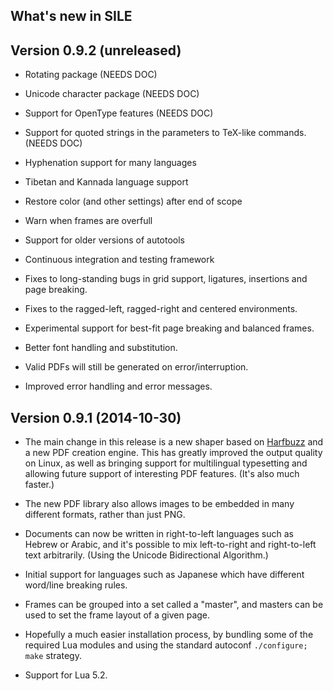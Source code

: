 ## What's new in SILE 

## Version 0.9.2 (unreleased)

* Rotating package (NEEDS DOC)

* Unicode character package (NEEDS DOC)

* Support for OpenType features (NEEDS DOC)

* Support for quoted strings in the parameters to TeX-like commands. (NEEDS DOC)

* Hyphenation support for many languages

* Tibetan and Kannada language support

* Restore color (and other settings) after end of scope

* Warn when frames are overfull

* Support for older versions of autotools

* Continuous integration and testing framework

* Fixes to long-standing bugs in grid support, ligatures, insertions and page breaking.

* Fixes to the ragged-left, ragged-right and centered environments.

* Experimental support for best-fit page breaking and balanced frames.

* Better font handling and substitution.

* Valid PDFs will still be generated on error/interruption.

* Improved error handling and error messages.

## Version 0.9.1 (2014-10-30)

* The main change in this release is a new shaper based on [Harfbuzz][]
  and a new PDF creation engine. This has greatly improved the output
  quality on Linux, as well as bringing support for multilingual
  typesetting and allowing future support of interesting PDF features.
  (It's also much faster.)

* The new PDF library also allows images to be embedded in many different
  formats, rather than just PNG.

* Documents can now be written in right-to-left languages such as Hebrew
  or Arabic, and it's possible to mix left-to-right and right-to-left
  text arbitrarily. (Using the Unicode Bidirectional Algorithm.)

* Initial support for languages such as Japanese which have different
  word/line breaking rules.

* Frames can be grouped into a set called a "master", and masters can
  be used to set the frame layout of a given page.

* Hopefully a much easier installation process, by bundling some of the
  required Lua modules and using the standard autoconf `./configure; make`
  strategy.

* Support for Lua 5.2.

[Harfbuzz]: http://www.freedesktop.org/wiki/Software/HarfBuzz/
